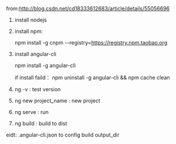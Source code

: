 from:http://blog.csdn.net/cd18333612683/article/details/55056696

1. install nodejs
2. install npm:

    npm install -g cnpm --registry=https://registry.npm.taobao.org

3. install angular-cli

    npm install -g angular-cli   
    
    if install faild： npm uninstall -g angular-cli &&   npm cache clean

4. ng -v  : test version
5. ng new project_name : new project
6. ng serve :  run


7. ng build : build to dist

eidt:  .angular-cli.json  to config build output_dir


